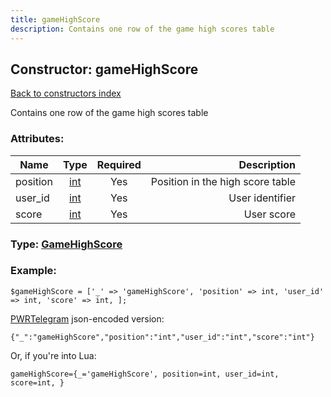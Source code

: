 ```yaml
---
title: gameHighScore
description: Contains one row of the game high scores table
---
```

## Constructor: gameHighScore  
[Back to constructors index](index.md)



Contains one row of the game high scores table

### Attributes:

| Name     |    Type       | Required | Description |
|----------|:-------------:|:--------:|------------:|
|position|[int](../types/int.md) | Yes|Position in the high score table|
|user\_id|[int](../types/int.md) | Yes|User identifier|
|score|[int](../types/int.md) | Yes|User score|



### Type: [GameHighScore](../types/GameHighScore.md)


### Example:

```
$gameHighScore = ['_' => 'gameHighScore', 'position' => int, 'user_id' => int, 'score' => int, ];
```  

[PWRTelegram](https://pwrtelegram.xyz) json-encoded version:

```
{"_":"gameHighScore","position":"int","user_id":"int","score":"int"}
```


Or, if you're into Lua:  


```
gameHighScore={_='gameHighScore', position=int, user_id=int, score=int, }

```


